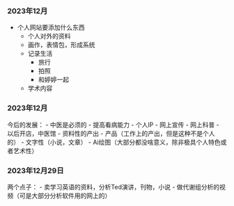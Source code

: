 ### 2023年12月
- 个人网站要添加什么东西
    - 个人对外的资料
    - 画作，表情包，形成系统
    - 记录生活
        - 旅行
        - 拍照
        - 和婷婷一起
    - 学术内容

### 2023年12月
今后的发展：
    - 中医是必须的
        - 提高看病能力
        - 个人IP
            - 网上宣传
            - 网上科普
        - 以后开店，中医馆
    - 资料性的产出
        - 产品（工作上的产出，但是这种不是个人的）
        - 文字性（小说，文章）
        - Ai绘图（大部分都没啥意义，除非极具个人特色或者艺术性）

### 2023年12月29日
两个点子：
    - 卖学习英语的资料，分析Ted演讲，刊物，小说
    - 做代谢组分析的视频（可是大部分分析软件用的网上的）
